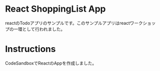 # React ShoppingList App

reactのTodoアプリのサンプルです。このサンプルアプリはreactワークショップの一環として行われました。

# Instructions

CodeSandboxでReactのAppを作成しました。
